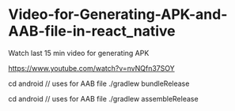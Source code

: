 # Video-for-Generating-APK-and-AAB-file-in-react_native
Watch last 15 min  video for generating APK


https://www.youtube.com/watch?v=nvNQfn37SOY



cd android      // uses for AAB file
./gradlew bundleRelease



cd android      // uses for AAB file
./gradlew assembleRelease
